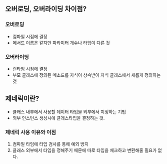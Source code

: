 ## 오버로딩, 오버라이딩 차이점?
### 오버로딩
- 컴파일 시점에 결정
- 메서드 이름은 같지만 파라미터 개수나 타입이 다른 것   
### 오버라이딩 
- 런타임 시점에 결정
- 부모 클래스에 정의된 메소드를 자식이 상속받아 자식 클래스에서 새롭게 정의하는 것

## 제네릭이란?
- 클래스 내부에서 사용할 데이터 타입을 외부에서 지정하는 기법
- 외부 인스턴스 생성시에 클래스타입을 결정하는 것.
### 제네릭 사용 이유와 이점
1. 컴파일 타임에 타입 검사를 통해 예외 방지
2. 클래스 외부에서 타입을 정해주기 때문에 따로 타입을 체크하고 변환해줄 필요가 없다.